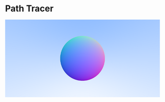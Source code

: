 # Path Tracer

![alt text](https://github.com/DanielJamesCollier/PathTracer/blob/master/output_example.png "current path tracer output")
